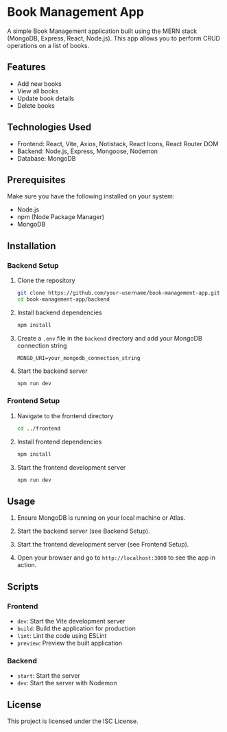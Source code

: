 # Book Management App

A simple Book Management application built using the MERN stack (MongoDB, Express, React, Node.js). This app allows you to perform CRUD operations on a list of books.

## Features

- Add new books
- View all books
- Update book details
- Delete books

## Technologies Used

- Frontend: React, Vite, Axios, Notistack, React Icons, React Router DOM
- Backend: Node.js, Express, Mongoose, Nodemon
- Database: MongoDB

## Prerequisites

Make sure you have the following installed on your system:

- Node.js
- npm (Node Package Manager)
- MongoDB

## Installation

### Backend Setup

1. Clone the repository
    ```sh
    git clone https://github.com/your-username/book-management-app.git
    cd book-management-app/backend
    ```

2. Install backend dependencies
    ```sh
    npm install
    ```

3. Create a `.env` file in the `backend` directory and add your MongoDB connection string
    ```
    MONGO_URI=your_mongodb_connection_string
    ```

4. Start the backend server
    ```sh
    npm run dev
    ```

### Frontend Setup

1. Navigate to the frontend directory
    ```sh
    cd ../frontend
    ```

2. Install frontend dependencies
    ```sh
    npm install
    ```

3. Start the frontend development server
    ```sh
    npm run dev
    ```

## Usage

1. Ensure MongoDB is running on your local machine or Atlas.

2. Start the backend server (see Backend Setup).

3. Start the frontend development server (see Frontend Setup).

4. Open your browser and go to `http://localhost:3000` to see the app in action.

## Scripts

### Frontend

- `dev`: Start the Vite development server
- `build`: Build the application for production
- `lint`: Lint the code using ESLint
- `preview`: Preview the built application

### Backend

- `start`: Start the server
- `dev`: Start the server with Nodemon

## License

This project is licensed under the ISC License.
